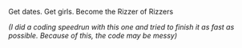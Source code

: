 Get dates. Get girls. Become the Rizzer of Rizzers

_(I did a coding speedrun with this one and tried to finish it as fast as possible. Because of this, the code may be messy)_
